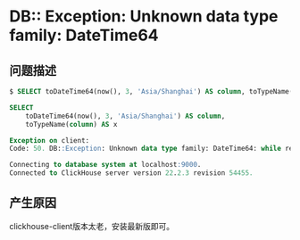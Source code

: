 # DB:: Exception: Unknown data type family: DateTime64

## 问题描述

```sql
$ SELECT toDateTime64(now(), 3, 'Asia/Shanghai') AS column, toTypeName(column) AS x

SELECT 
    toDateTime64(now(), 3, 'Asia/Shanghai') AS column, 
    toTypeName(column) AS x

Exception on client:
Code: 50. DB::Exception: Unknown data type family: DateTime64: while receiving packet from localhost:9000, 127.0.0.1

Connecting to database system at localhost:9000.
Connected to ClickHouse server version 22.2.3 revision 54455.
```

## 产生原因

clickhouse-client版本太老，安装最新版即可。
